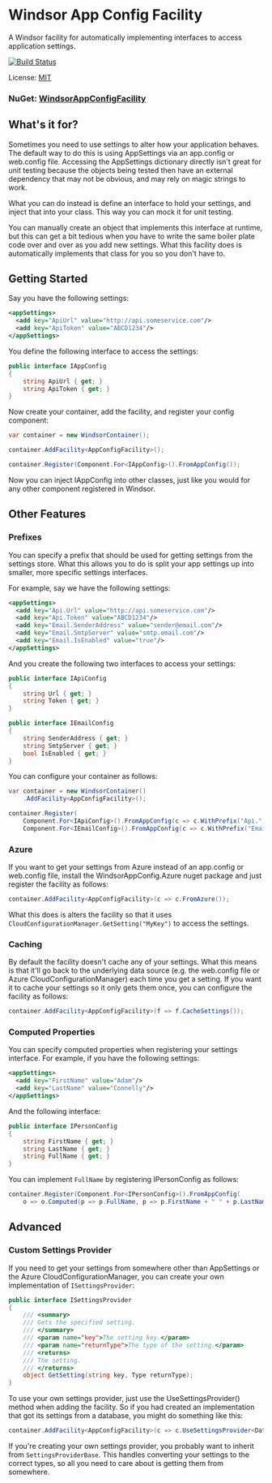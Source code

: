 # Windsor App Config Facility
A Windsor facility for automatically implementing interfaces to access application settings.

[![Build Status](https://travis-ci.org/adamconnelly/WindsorAppConfigFacility.svg?branch=master)](https://travis-ci.org/adamconnelly/WindsorAppConfigFacility)

License: [MIT](http://www.opensource.org/licenses/mit-license.php)

### NuGet: [WindsorAppConfigFacility](https://www.nuget.org/packages/WindsorAppConfigFacility)

## What's it for?
Sometimes you need to use settings to alter how your application behaves. The default way to do this is using AppSettings via an app.config or web.config file. Accessing the AppSettings dictionary directly isn't great for unit testing because the objects being tested then have an external dependency that may not be obvious, and may rely on magic strings to work.

What you can do instead is define an interface to hold your settings, and inject that into your class. This way you can mock it for unit testing.

You can manually create an object that implements this interface at runtime, but this can get a bit tedious when you have to write the same boiler plate code over and over as you add new settings. What this facility does is automatically implements that class for you so you don't have to.

## Getting Started

Say you have the following settings:

```xml
<appSettings>
  <add key="ApiUrl" value="http://api.someservice.com"/>
  <add key="ApiToken" value="ABCD1234"/>
</appSettings>
```

You define the following interface to access the settings:

```csharp
public interface IAppConfig
{
    string ApiUrl { get; }
    string ApiToken { get; }
}
```

Now create your container, add the facility, and register your config component:

```csharp
var container = new WindsorContainer();

container.AddFacility<AppConfigFacility>();

container.Register(Component.For<IAppConfig>().FromAppConfig());
```

Now you can inject IAppConfig into other classes, just like you would for any other component registered in Windsor.

## Other Features

### Prefixes
You can specify a prefix that should be used for getting settings from the settings store. What this allows you to do is split your app settings up into smaller, more specific settings interfaces.

For example, say we have the following settings:

```xml
<appSettings>
  <add key="Api.Url" value="http://api.someservice.com"/>
  <add key="Api.Token" value="ABCD1234"/>
  <add key="Email.SenderAddress" value="sender@email.com"/>
  <add key="Email.SmtpServer" value="smtp.email.com"/>
  <add key="Email.IsEnabled" value="true"/>
</appSettings>
```

And you create the following two interfaces to access your settings:

```csharp
public interface IApiConfig
{
    string Url { get; }
    string Token { get; }
}

public interface IEmailConfig
{
    string SenderAddress { get; }
    string SmtpServer { get; }
    bool IsEnabled { get; }
}
```

You can configure your container as follows:

```csharp
var container = new WindsorContainer()
    .AddFacility<AppConfigFacility>();

container.Register(
    Component.For<IApiConfig>().FromAppConfig(c => c.WithPrefix("Api.")),
    Component.For<IEmailConfig>().FromAppConfig(c => c.WithPrefix("Email."));
```

### Azure
If you want to get your settings from Azure instead of an app.config or web.config file, install the WindsorAppConfig.Azure nuget package and just register the facility as follows:

```csharp
container.AddFacility<AppConfigFacility>(c => c.FromAzure());
```

What this does is alters the facility so that it uses ```CloudConfigurationManager.GetSetting("MyKey")``` to access the settings.

### Caching
By default the facility doesn't cache any of your settings. What this means is that it'll go back to the underlying data source (e.g. the web.config file or Azure CloudConfigurationManager) each time you get a setting. If you want it to cache your settings so it only gets them once, you can configure the facility as follows:

```csharp
container.AddFacility<AppConfigFacility>(f => f.CacheSettings());
```

### Computed Properties
You can specify computed properties when registering your settings interface. For example, if you have the following settings:

```xml
<appSettings>
  <add key="FirstName" value="Adam"/>
  <add key="LastName" value="Connelly"/>
</appSettings>
```

And the following interface:

```csharp
public interface IPersonConfig
{
    string FirstName { get; }
    string LastName { get; }
    string FullName { get; }
}
```

You can implement ```FullName``` by registering IPersonConfig as follows:

```csharp
container.Register(Component.For<IPersonConfig>().FromAppConfig(
    o => o.Computed(p => p.FullName, p => p.FirstName + " " + p.LastName)));
```

## Advanced
### Custom Settings Provider
If you need to get your settings from somewhere other than AppSettings or the Azure CloudConfigurationManager, you can create your own implementation of ```ISettingsProvider```:

```csharp
public interface ISettingsProvider
{
    /// <summary>
    /// Gets the specified setting.
    /// </summary>
    /// <param name="key">The setting key.</param>
    /// <param name="returnType">The type of the setting.</param>
    /// <returns>
    /// The setting.
    /// </returns>
    object GetSetting(string key, Type returnType);
}
```

To use your own settings provider, just use the UseSettingsProvider() method when adding the facility. So if you had created an implementation that got its settings from a database, you might do something like this:

```csharp
container.AddFacility<AppConfigFacility>(c => c.UseSettingsProvider<DatabaseSettingsProvider>());
```

If you're creating your own settings provider, you probably want to inherit from ```SettingsProviderBase```. This handles converting your settings to the correct types, so all you need to care about is getting them from somewhere.
